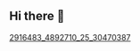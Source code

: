 ## Hi there 👋

<!--
**AnanyaA148/AnanyaA148** is a ✨ _special_ ✨ repository because its `README.md` (this file) appears on your GitHub profile.
!
Here are some ideas to get you started:

- 🔭 I’m currently working on ...
- 🌱 I’m currently learning ...
- 👯 I’m looking to collaborate on ...
- 🤔 I’m looking for help with ...
- 💬 Ask me about ...
- 📫 How to reach me: ...
- 😄 Pronouns: ...
- ⚡ Fun fact: ...
-->
[2916483_4892710_25_30470387](https://github.com/user-attachments/assets/9cdf7299-99ad-4718-a587-2de55d009313)
